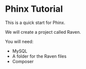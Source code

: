# Phinx Tutorial
This is a quick start for Phinx.

We will create a project called Raven.

You will need:
* MySQL
* A folder for the Raven files
* Composer